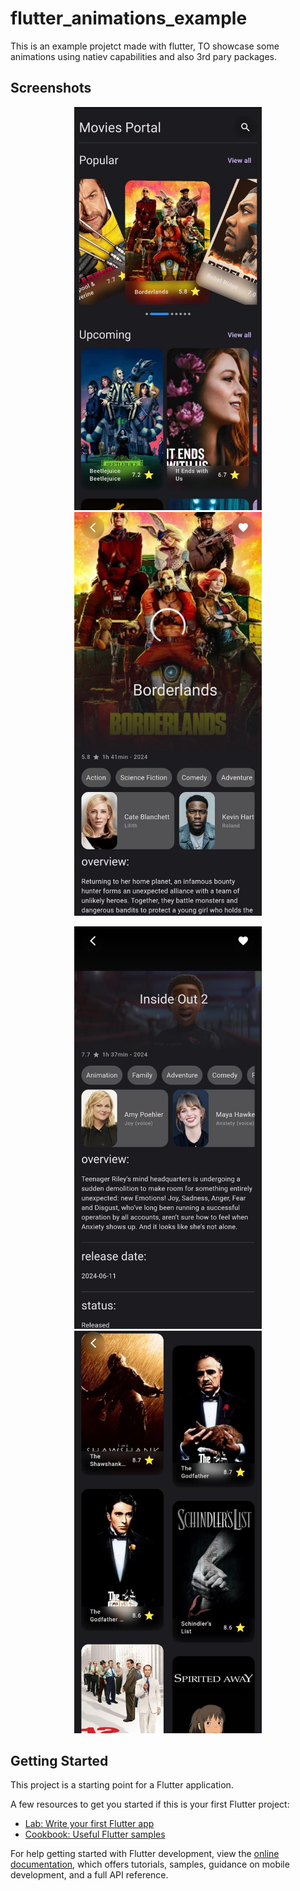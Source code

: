 # flutter_animations_example

This is an example projetct made with flutter, TO showcase some animations using natiev capabilities and also 3rd pary packages.

## Screenshots

<p align="center">
  <img src="Screenshots/4.jfif" width="300" />
  <img src="Screenshots/3.jfif" width="300" />
</p>

<p align="center">
  <img src="Screenshots/2.jfif" width="300" />
  <img src="Screenshots/1.jfif" width="300" />
</p>

## Getting Started

This project is a starting point for a Flutter application.

A few resources to get you started if this is your first Flutter project:

- [Lab: Write your first Flutter app](https://docs.flutter.dev/get-started/codelab)
- [Cookbook: Useful Flutter samples](https://docs.flutter.dev/cookbook)

For help getting started with Flutter development, view the
[online documentation](https://docs.flutter.dev/), which offers tutorials,
samples, guidance on mobile development, and a full API reference.
